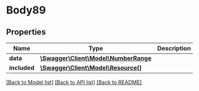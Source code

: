 # Body89

## Properties
Name | Type | Description | Notes
------------ | ------------- | ------------- | -------------
**data** | [**\Swagger\Client\Model\NumberRange**](NumberRange.md) |  | [optional] 
**included** | [**\Swagger\Client\Model\Resource[]**](Resource.md) |  | [optional] 

[[Back to Model list]](../../README.md#documentation-for-models) [[Back to API list]](../../README.md#documentation-for-api-endpoints) [[Back to README]](../../README.md)

